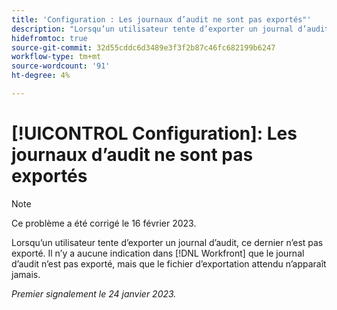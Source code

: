 ```yaml
---
title: 'Configuration : Les journaux d’audit ne sont pas exportés"'
description: "Lorsqu’un utilisateur tente d’exporter un journal d’audit, ce dernier n’est pas exporté. Rien n’indique dans Workfront que le journal d’audit n’est pas exporté, mais le fichier d’exportation attendu n’apparaît jamais."
hidefromtoc: true
source-git-commit: 32d55cddc6d3489e3f3f2b87c46fc682199b6247
workflow-type: tm+mt
source-wordcount: '91'
ht-degree: 4%

---
```



# [!UICONTROL Configuration]: Les journaux d’audit ne sont pas exportés

>[!NOTE]
>
>Ce problème a été corrigé le 16 février 2023.

Lorsqu’un utilisateur tente d’exporter un journal d’audit, ce dernier n’est pas exporté. Il n’y a aucune indication dans [!DNL Workfront] que le journal d’audit n’est pas exporté, mais que le fichier d’exportation attendu n’apparaît jamais.

_Premier signalement le 24 janvier 2023._

